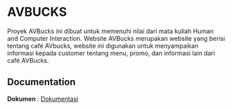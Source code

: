 # AVBUCKS
Proyek AVBucks ini dibuat untuk memenuhi nilai dari mata kuliah Human and Computer Interaction. Website AVBucks merupakan website yang berisi tentang café AVbucks, website ini digunakan untuk menyampaikan informasi kepada customer tentang menu, promo, dan informasi lain dari café AVBucks. 

## Documentation
<b>Dokumen</b> : [Dokumentasi](/documentation/Dokumentasi%20Eksternal.docx)